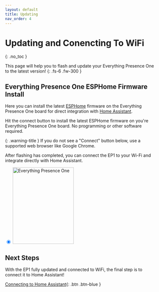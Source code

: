 ```yaml
---
layout: default
title: Updating
nav_order: 4
---
```


# Updating and Conencting To WiFi

{: .no_toc }

This page will help you to flash and update your Everything Presence One to the latest version!
{: .fs-6 .fw-300 }

## Everything Presence One ESPHome Firmware Install

Here you can install the latest [ESPHome](https://esphome.io) firmware on the Everything Presence One board for direct integration with [Home Assistant](https://home-assistant.io).

Hit the connect button to install the latest ESPHome firmware on you're
Everything Presence One board. No programming or other software
required.

{: .warning-title }
If you do not see a "Connect" button below, use a supported web browser like Google Chrome.

After flashing has completed, you can connect the EP1 to your Wi-Fi and integrate directly with Home Assistant.

<input
            type="radio"
            name="type"
            value="everything-presence-one"
            checked
          />
<img src="./everything-presence-one.png" alt="Everything Presence One" width="200" height="250"/>

<esp-web-install-button></esp-web-install-button>

## Next Steps

With the EP1 fully updated and connected to WiFi, the final step is to connect it to Home Assistant!

[Connecting to Home Assistant](http://everythingsmarthome.github.io/everything-presence-one/connecting-home-assistant.html){: .btn .btn-blue }

<script
  type="module"
  src="https://unpkg.com/esp-web-tools@9.0.3/dist/web/install-button.js?module"
></script>

<script>
const toggleDarkMode = document.querySelector('.js-toggle-dark-mode');

jtd.addEvent(toggleDarkMode, 'click', function(){
  if (jtd.getTheme() === 'dark') {
    jtd.setTheme('light');
    toggleDarkMode.textContent = 'Preview dark color scheme';
  } else {
    jtd.setTheme('dark');
    toggleDarkMode.textContent = 'Return to the light side';
  }
});
</script>

<script>
  document.querySelectorAll('input[name="type"]').forEach((radio) =>
    radio.addEventListener("change", () => {
      const button = document.querySelector("esp-web-install-button");
      button.manifest = `./${radio.value}-manifest.json`;

      document.querySelectorAll(".info").forEach((info) => {
        info.classList.add("hidden");
      });
      document
        .querySelector(`.info.${radio.value}`)
        .classList.remove("hidden");
    })
  );
  document
    .querySelector('input[name="type"]:checked')
    .dispatchEvent(new Event("change"));
  if (new URLSearchParams(document.location.search).has("diy")) {
    document.body.classList.add("show-diy");
  }
</script>
